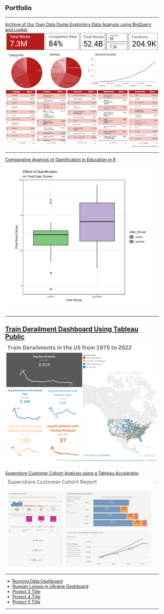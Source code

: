 ## Portfolio

---

[Archive of Our Own Data Dump Explortory Data Analysis using BigQuery and Looker](/pdf/sample_presentation.pdf)
<img src="images/AO3 dashbaord.jpg?raw=true">

---
[Comparative Analysis of Gamification in Education in R](https://www.kaggle.com/code/ashleylevy/gamification-effect-on-student-test-scores)
<img src="images/gamification.jpg?raw=true"/>


---
[Train Derailment Dashboard Using Tableau Public](/train.md)
<img src="images/train dashboard.png?raw=true"/>
---

[Superstore Customer Cohort Analysis using a Tableau Accelerator](/superstore_accelerator.md)
<img src="images/Customer Cohort Report.png?raw=true"/>

---

- [Running Data Dashboard](https://public.tableau.com/views/MyRunningData_16767026599740/Mileage2?:language=en-US&:display_count=n&:origin=viz_share_link)
- [Russian Losses in Ukraine Dashboard](https://public.tableau.com/views/OneYearofRussianLossesinUkraine/Dashboard22?:language=en-US&:display_count=n&:origin=viz_share_link)
- [Project 3 Title](http://example.com/)
- [Project 4 Title](http://example.com/)
- [Project 5 Title](http://example.com/)

---
